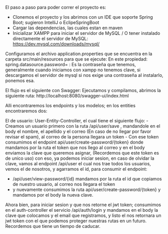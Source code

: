 El paso a paso para poder correr el proyecto es: 
  - Clonemos el proyecto y los abrimos con un IDE que soporte Spring Boot; sugieron IntelliJ o EclipeSpringBoot
  - Cargar las dependencias, las cuales estan en maven
  - Inicializar XAMPP para iniciar el servidor de MySQL / O tener instalado directamente el servidor de MySQL: https://dev.mysql.com/downloads/mysql/
  
Configuramos el archivo application.properties que se encuentra en la carpeta src/main/resources para que se ejecute:
  En este propiedad: spring.datasource.password=       : Es la contraseña que tenemos, generalmente cuando iniciamos con xampp no tenemos clave, si descargamos el servidor de mysql si nos exige una contraseña
  al instalarlo, ponemos esa.


  El flujo es el siguiente con Swagger: 
  Ejecutamos y compilamos, abrimos la siguiente ruta: http://localhost:8080/swagger-ui/index.html

  Alli encontraremos los endpoints y los modelos; en los entities encontraremos dos:

  El de usuario: User-Entity-Controller, el cual tiene el siguiente flujo:
    - Creamos un usuario primero con la ruta /api/user/save , mandandole en el body el nombre, el apellido y el correo (En caso de no llegar por favor revisar el spam), al correo de la persona llegara un token
    - Con ese token consumimos el endpoint api/user/create-password/{token} donde mandamos por la ruta el token que nos llego al correo
    y en el body enviamos la clave que queremos asignar, (Recordemos que este token es de unico uso) con eso, ya podemos iniciar sesion, en caso de olvidar la clave, vamos al endpoint
    /api/user el cual nos trae todos los usuarios, vemos el de nosotros, y agarramos el id, para consumir el endpoint:
  - /api/user/view-password/{id} mandamos por la ruta el id que copiamos de nuestro usuario, al correo nos llegara el token
  - y nuevamente consumimos la ruta api/user/create-password/{token} y mandamos por el body la nueva clave.

Ahora bien, para iniciar sesion y que nos retorne el jwt token; consumimos en el auth-controller el servicio
/api/auth/login y mandamos en el body la clave que colocamos y el email que registramos, y listo el nos retornara un jwt token con el que podemos
proteger nuestras rutas en un futuro. Recordemos que tiene un tiempo de caducar.


